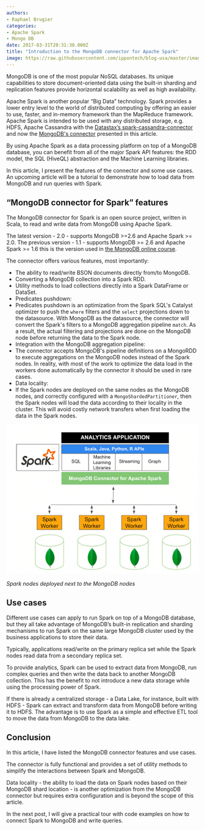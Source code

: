 ```yaml
---
authors:
- Raphael Brugier
categories:
- Apache Spark
- Mongo DB
date: 2017-03-31T20:31:38.000Z
title: "Introduction to the MongoDB connector for Apache Spark"
image: https://raw.githubusercontent.com/ippontech/blog-usa/master/images/2017/04/MongoDB-and-Apache-Spark-Blog--2-.png
---
```


MongoDB is one of the most popular NoSQL databases. Its unique capabilities to store document-oriented data using the built-in sharding and replication features provide horizontal scalability as well as high availability.

Apache Spark is another popular “Big Data” technology. Spark provides a lower entry level to the world of distributed computing by offering an easier to use, faster, and in-memory framework than the MapReduce framework. Apache Spark is intended to be used with any distributed storage, e.g. HDFS, Apache Cassandra with the [Datastax’s spark-cassandra-connector](https://github.com/datastax/spark-cassandra-connector) and now the [MongoDB's connector](https://docs.mongodb.com/spark-connector/v2.0/) presented in this article.

By using Apache Spark as a data processing platform on top of a MongoDB database, you can benefit from all of the major Spark API features: the RDD model, the SQL (HiveQL) abstraction and the Machine Learning libraries.

In this article, I present the features of the connector and some use cases. An upcoming article will be a tutorial to demonstrate how to load data from MongoDB and run queries with Spark.


## “MongoDB connector for Spark” features
The MongoDB connector for Spark is an open source project, written in Scala, to read and write data from MongoDB using Apache Spark.

The latest version - 2.0 - supports MongoDB >=2.6 and Apache Spark >= 2.0. The previous version - 1.1 - supports MongoDB >= 2.6 and Apache Spark >= 1.6 this is the version used in [the MongoDB online course](https://university.mongodb.com/courses/M233/about).


The connector offers various features, most importantly:

- The ability to read/write BSON documents directly from/to MongoDB.
- Converting a MongoDB collection into a Spark RDD.
- Utility methods to load collections directly into a Spark DataFrame or DataSet.
- Predicates pushdown:
 - Predicates pushdown is an optimization from the Spark SQL's Catalyst optimizer to push the `where` filters and the `select` projections down to the datasource.
With MongoDB as the datasource, the connector will convert the Spark's filters to a MongoDB aggregation pipeline `match`.
As a result, the actual filtering and projections are done on the MongoDB node before returning the data to the Spark node.
- Integration with the MongoDB aggregation pipeline:
 - The connector accepts MongoDB's pipeline definitions on a MongoRDD to execute aggregations on the MongoDB nodes instead of the Spark nodes.
In reality, with most of the work to optimize the data load in the workers done automatically by the connector it should be used in rare cases.
- Data locality:
 - If the Spark nodes are deployed on the same nodes as the MongoDB nodes, and correctly configured with a `MongoShardedPartitioner`, then the Spark nodes will load the data according to their locality in the cluster. This will avoid costly network transfers when first loading the data in the Spark nodes.


![](https://raw.githubusercontent.com/ippontech/blog-usa/master/images/2017/03/mongodbsparkconnector.png)
  
*Spark nodes deployed next to the MongoDB nodes*


## Use cases
Different use cases can apply to run Spark on top of a MongoDB database, but they all take advantage of MongoDB’s built-in replication and sharding mechanisms to run Spark on the same large MongoDB cluster used by the business applications to store their data.

Typically, applications read/write on the primary replica set while the Spark nodes read data from a secondary replica set.

To provide analytics, Spark can be used to extract data from MongoDB, run complex queries and then write the data back to another MongoDB collection. This has the benefit to not introduce a new data storage while using the processing power of Spark.

If there is already a centralized storage - a Data Lake, for instance, built with HDFS - Spark can extract and transform data from MongoDB before writing it to HDFS. The advantage is to use Spark as a simple and effective ETL tool to move the data from MongoDB to the data lake.

## Conclusion
In this article, I have listed the MongoDB connector features and use cases. 

The connector is fully functional and provides a set of utility methods to simplify the interactions between Spark and MongoDB.

Data locality - the ability to load the data on Spark nodes based on their MongoDB shard location - is another optimization from the MongoDB connector but requires extra configuration and is beyond the scope of this article.

In the next post, I will give a practical tour with code examples on how to connect Spark to MongoDB and write queries.
